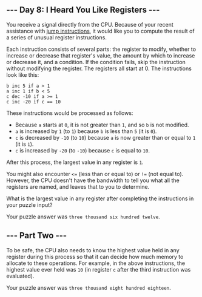 ## --- Day 8: I Heard You Like Registers ---

You receive a signal directly from the CPU. Because of your recent assistance with [jump instructions](http://adventofcode.com/2017/day/5), it would like you to compute the result of a series of unusual register instructions.

Each instruction consists of several parts: the register to modify, whether to increase or decrease that register's value, the amount by which to increase or decrease it, and a condition. If the condition fails, skip the instruction without modifying the register. The registers all start at 0. The instructions look like this:

```
b inc 5 if a > 1
a inc 1 if b < 5
c dec -10 if a >= 1
c inc -20 if c == 10
```

These instructions would be processed as follows:

- Because ```a``` starts at ```0```, it is not greater than ```1```, and so ```b``` is not modified.
- ```a``` is increased by ```1``` (to ```1```) because ```b``` is less than ```5``` (it is ```0```).
- ```c``` is decreased by ```-10``` (to ```10```) because ```a``` is now greater than or equal to ```1``` (it is ```1```).
- ```c``` is increased by ```-20``` (to ```-10```) because ```c``` is equal to ```10```.

After this process, the largest value in any register is ```1```.

You might also encounter ```<=``` (less than or equal to) or ```!=``` (not equal to). However, the CPU doesn't have the bandwidth to tell you what all the registers are named, and leaves that to you to determine.

What is the largest value in any register after completing the instructions in your puzzle input?

Your puzzle answer was ```three thousand six hundred twelve```.

## --- Part Two ---

To be safe, the CPU also needs to know the highest value held in any register during this process so that it can decide how much memory to allocate to these operations. For example, in the above instructions, the highest value ever held was ```10``` (in register ```c``` after the third instruction was evaluated).

Your puzzle answer was ```three thousand eight hundred eighteen```.